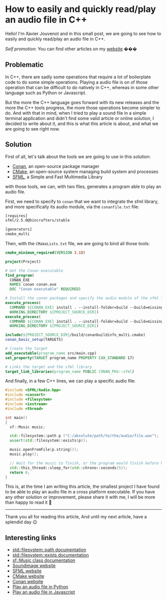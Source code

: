 # How to easily and quickly read/play an audio file in C++

Hello! I'm Xavier Jouvenot and in this small post, we are going to see how to easily and quickly read/play an audio file in C++.

_Self promotion_: You can find other articles on my [website](www.10xlearner.com) ���

## Problematic

In C++, there are sadly some operations that require a lot of boilerplate code to do some simple operations.
Playing a audio file is on of those operation that can be difficult to do natively in C++, whereas in some other language such as Python or Javascript.

But the more the C++ language goes forward with its new releases and the more the C++ tools progress, the more those operations become simpler to do.
And with that in mind, when I tried to play a sound file in a simple terminal application and didn't find some valid article or online solution, I decided to write about it, and this is what this article is about, and what we are going to see right now.

## Solution

First of all, let's talk about the tools we are going to use in this solution:
- [Conan](https://conan.io/), an open-source package manager
- [CMake](https://cmake.org/), an open-source system managing build system and processes
- [SFML](https://www.sfml-dev.org/index-fr.php), a Simple and Fast Multimedia Library

with those tools, we can, with two files, generates a program able to play an audio file.

First, we need to specify to `conan` that we want to integrate the sfml library, and more specifically its audio module, via the `conanfile.txt` file:

```txt
[requires]
sfml/2.5.0@bincrafters/stable

[generators]
cmake_multi
```

Then, with the `CMakeLists.txt` file, we are going to bind all those tools:

```cmake
cmake_minimum_required(VERSION 3.18)

project(Project)

# Get the Conan executable
find_program(
  CONAN_EXE
  NAMES conan conan.exe
  DOC "Conan executable" REQUIRED)

# Install the conan packages and specify the audio module of the sfml library installation
execute_process(
  COMMAND ${CONAN_EXE} install . --install-folder=build --build=missing -s build_type=Debug -o sfml:audio=True
  WORKING_DIRECTORY ${PROJECT_SOURCE_DIR})
execute_process(
  COMMAND ${CONAN_EXE} install . --install-folder=build --build=missing -s build_type=Release -o sfml:audio=True
  WORKING_DIRECTORY ${PROJECT_SOURCE_DIR})

include(${PROJECT_SOURCE_DIR}/build/conanbuildinfo_multi.cmake)
conan_basic_setup(TARGETS)

# Create the target
add_executable(program_name src/main.cpp)
set_property(TARGET program_name PROPERTY CXX_STANDARD 17)

# Links the target and the sfml library
target_link_libraries(program_name PUBLIC CONAN_PKG::sfml)
```

And finally, in a few C++ lines, we can play a specific audio file:

```c++
#include <SFML/Audio.hpp>
#include <cassert>
#include <filesystem>
#include <iostream>
#include <thread>

int main()
{
  sf::Music music;

  std::filesystem::path p ("C:/absolute/path/to/the/audio/file.wav");
  assert(std::filesystem::exists(p));

  music.openFromFile(p.string());
  music.play();

  // Wait for the music to finish, or the program would finish before hearing any sound.
  std::this_thread::sleep_for(std::chrono::seconds(5));
  return 0;
}
```

This is, at the time I am writing this article, the smallest project I have found to be able to play an audio file in a cross platform executable.
If you have any other solution or improvement, please share it with me, I will be more than happy to read it 🙂

-----------

Thank you all for reading this article,
And until my next article, have a splendid day 😉

## Interesting links

- [std::filesystem::path documentation](https://en.cppreference.com/w/cpp/filesystem/path)
- [std::filesystem::exists documentation](https://en.cppreference.com/w/cpp/filesystem/exists)
- [sf::Music class documentation](https://www.sfml-dev.org/documentation/2.5.1/classsf_1_1Music.php)
- [Soundimage website](https://soundimage.org/)
- [SFML website](https://www.sfml-dev.org/)
- [CMake website](https://cmake.org/)
- [Conan website](https://conan.io/)
- [Play an audio file in Python](https://realpython.com/playing-and-recording-sound-python/)
- [Play an audio file in Javascript](https://stackoverflow.com/questions/9419263/how-to-play-audio)

